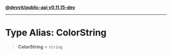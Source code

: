 [**@devvit/public-api v0.11.15-dev**](../../../../../../README.md)

---

# Type Alias: ColorString

> **ColorString** = `string`
